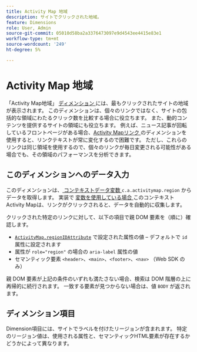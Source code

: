 ```yaml
---
title: Activity Map 地域
description: サイトでクリックされた地域。
feature: Dimensions
role: User, Admin
source-git-commit: 05010d58ba2a3376473097e9d4543ee4415e83e1
workflow-type: tm+mt
source-wordcount: '249'
ht-degree: 5%

---
```


# Activity Map 地域

「Activity Map地域」 [ ディメンション ](overview.md) には、最もクリックされたサイトの地域が表示されます。 このディメンションは、個々のリンクではなく、サイトの包括的な領域にわたるクリック数を比較する場合に役立ちます。 また、動的コンテンツを提供するサイトの領域にも役立ちます。 例えば、ニュース記事が回転しているフロントページがある場合、[Activity Mapリンク ](activity-map-link.md) のディメンションを使用すると、リンクテキストが常に変化するので困難です。 ただし、これらのリンクは同じ領域を使用するので、個々のリンクが毎日変更される可能性がある場合でも、その領域のパフォーマンスを分析できます。

## このディメンションへのデータ入力

このディメンションは、[ コンテキストデータ変数 ](/help/implement/vars/page-vars/contextdata.md)`c.a.activitymap.region` からデータを取得します。 実装で [ 変数を使用している場合 ](/help/analyze/activity-map/overview.md) このコンテキストActivity Mapは、リンクがクリックされると、データを自動的に収集します。

クリックされた特定のリンクに対して、以下の項目で親 DOM 要素を（順に）確認します。

* [`ActivityMap.regionIDAttribute`](/help/implement/vars/config-vars/activitymap-regionidattribute.md) で設定された属性の値 – デフォルトで `id` 属性に設定されます
* 属性が `role="region"` の場合の `aria-label` 属性の値
* セマンティック要素 `<header>`、`<main>`、`<footer>`、`<nav>` （Web SDK のみ）

親 DOM 要素が上記の条件のいずれも満たさない場合、検索は DOM 階層の上に再帰的に続行されます。 一致する要素が見つからない場合は、値 `BODY` が返されます。

## ディメンション項目

Dimension項目には、サイトでラベルを付けたリージョンが含まれます。 特定のリージョン値は、使用される属性と、セマンティックHTML要素が存在するかどうかによって異なります。
